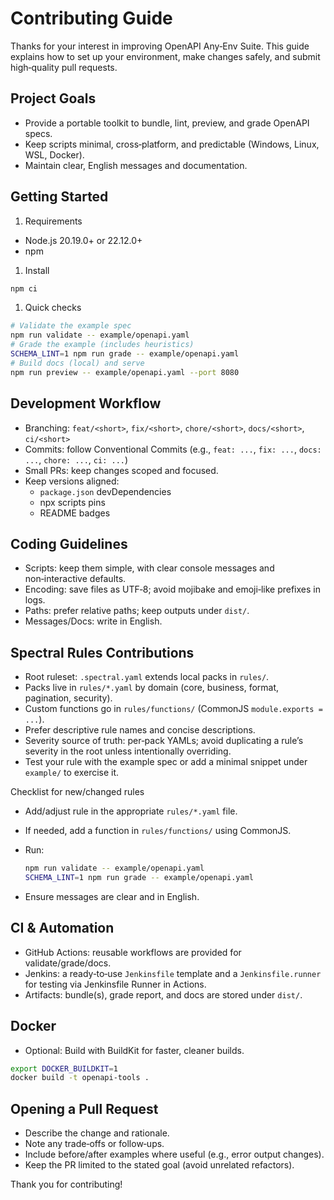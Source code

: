 # Contributing Guide

Thanks for your interest in improving OpenAPI Any‑Env Suite. This guide explains how to set up your environment, make changes safely, and submit high‑quality pull requests.

## Project Goals

- Provide a portable toolkit to bundle, lint, preview, and grade OpenAPI specs.
- Keep scripts minimal, cross‑platform, and predictable (Windows, Linux, WSL, Docker).
- Maintain clear, English messages and documentation.

## Getting Started

1. Requirements

- Node.js 20.19.0+ or 22.12.0+
- npm

1. Install

```bash
npm ci
```

1. Quick checks

```bash
# Validate the example spec
npm run validate -- example/openapi.yaml
# Grade the example (includes heuristics)
SCHEMA_LINT=1 npm run grade -- example/openapi.yaml
# Build docs (local) and serve
npm run preview -- example/openapi.yaml --port 8080
```

## Development Workflow

- Branching: `feat/<short>`, `fix/<short>`, `chore/<short>`, `docs/<short>`, `ci/<short>`
- Commits: follow Conventional Commits (e.g., `feat: ...`, `fix: ...`, `docs: ...`, `chore: ...`, `ci: ...`)
- Small PRs: keep changes scoped and focused.
- Keep versions aligned:
  - `package.json` devDependencies
  - npx scripts pins
  - README badges

## Coding Guidelines

- Scripts: keep them simple, with clear console messages and non‑interactive defaults.
- Encoding: save files as UTF‑8; avoid mojibake and emoji‑like prefixes in logs.
- Paths: prefer relative paths; keep outputs under `dist/`.
- Messages/Docs: write in English.

## Spectral Rules Contributions

- Root ruleset: `.spectral.yaml` extends local packs in `rules/`.
- Packs live in `rules/*.yaml` by domain (core, business, format, pagination, security).
- Custom functions go in `rules/functions/` (CommonJS `module.exports = ...`).
- Prefer descriptive rule names and concise descriptions.
- Severity source of truth: per‑pack YAMLs; avoid duplicating a rule’s severity in the root unless intentionally overriding.
- Test your rule with the example spec or add a minimal snippet under `example/` to exercise it.

Checklist for new/changed rules

- Add/adjust rule in the appropriate `rules/*.yaml` file.
- If needed, add a function in `rules/functions/` using CommonJS.
- Run:

  ```bash
  npm run validate -- example/openapi.yaml
  SCHEMA_LINT=1 npm run grade -- example/openapi.yaml
  ```

- Ensure messages are clear and in English.

## CI & Automation

- GitHub Actions: reusable workflows are provided for validate/grade/docs.
- Jenkins: a ready‑to‑use `Jenkinsfile` template and a `Jenkinsfile.runner` for testing via Jenkinsfile Runner in Actions.
- Artifacts: bundle(s), grade report, and docs are stored under `dist/`.

## Docker

- Optional: Build with BuildKit for faster, cleaner builds.

```bash
export DOCKER_BUILDKIT=1
docker build -t openapi-tools .
```

## Opening a Pull Request

- Describe the change and rationale.
- Note any trade‑offs or follow‑ups.
- Include before/after examples where useful (e.g., error output changes).
- Keep the PR limited to the stated goal (avoid unrelated refactors).

Thank you for contributing!
